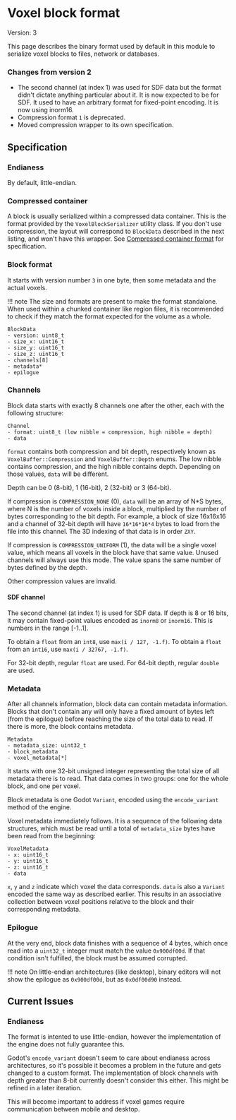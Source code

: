 Voxel block format
====================

Version: 3

This page describes the binary format used by default in this module to serialize voxel blocks to files, network or databases.

### Changes from version 2

- The second channel (at index 1) was used for SDF data but the format didn't dictate anything particular about it. It is now expected to be for SDF. It used to have an arbitrary format for fixed-point encoding. It is now using inorm16.
- Compression format `1` is deprecated.
- Moved compression wrapper to its own specification.


Specification
----------------

### Endianess

By default, little-endian.

### Compressed container

A block is usually serialized within a compressed data container.
This is the format provided by the `VoxelBlockSerializer` utility class. If you don't use compression, the layout will correspond to `BlockData` described in the next listing, and won't have this wrapper.
See [Compressed container format](#compressed-container) for specification.

### Block format

It starts with version number `3` in one byte, then some metadata and the actual voxels.

!!! note
    The size and formats are present to make the format standalone. When used within a chunked container like region files, it is recommended to check if they match the format expected for the volume as a whole.

```
BlockData
- version: uint8_t
- size_x: uint16_t
- size_y: uint16_t
- size_z: uint16_t
- channels[8]
- metadata*
- epilogue
```

### Channels

Block data starts with exactly 8 channels one after the other, each with the following structure:

```
Channel
- format: uint8_t (low nibble = compression, high nibble = depth)
- data
```

`format` contains both compression and bit depth, respectively known as `VoxelBuffer::Compression` and `VoxelBuffer::Depth` enums. The low nibble contains compression, and the high nibble contains depth. Depending on those values, `data` will be different.

Depth can be 0 (8-bit), 1 (16-bit), 2 (32-bit) or 3 (64-bit).

If compression is `COMPRESSION_NONE` (0), `data` will be an array of N*S bytes, where N is the number of voxels inside a block, multiplied by the number of bytes corresponding to the bit depth. For example, a block of size 16x16x16 and a channel of 32-bit depth will have `16*16*16*4` bytes to load from the file into this channel.
The 3D indexing of that data is in order `ZXY`.

If compression is `COMPRESSION_UNIFORM` (1), the data will be a single voxel value, which means all voxels in the block have that same value. Unused channels will always use this mode. The value spans the same number of bytes defined by the depth.

Other compression values are invalid.

#### SDF channel

The second channel (at index 1) is used for SDF data. If depth is 8 or 16 bits, it may contain fixed-point values encoded as `inorm8` or `inorm16`. This is numbers in the range [-1..1].

To obtain a `float` from an `int8`, use `max(i / 127, -1.f)`.
To obtain a `float` from an `int16`, use `max(i / 32767, -1.f)`.

For 32-bit depth, regular `float` are used.
For 64-bit depth, regular `double` are used.

### Metadata

After all channels information, block data can contain metadata information. Blocks that don't contain any will only have a fixed amount of bytes left (from the epilogue) before reaching the size of the total data to read. If there is more, the block contains metadata.

```
Metadata
- metadata_size: uint32_t
- block_metadata
- voxel_metadata[*]
```

It starts with one 32-bit unsigned integer representing the total size of all metadata there is to read. That data comes in two groups: one for the whole block, and one per voxel.

Block metadata is one Godot `Variant`, encoded using the `encode_variant` method of the engine.

Voxel metadata immediately follows. It is a sequence of the following data structures, which must be read until a total of `metadata_size` bytes have been read from the beginning:

```
VoxelMetadata
- x: uint16_t
- y: uint16_t
- z: uint16_t
- data
```

`x`, `y` and `z` indicate which voxel the data corresponds. `data` is also a `Variant` encoded the same way as described earlier. This results in an associative collection between voxel positions relative to the block and their corresponding metadata.

### Epilogue

At the very end, block data finishes with a sequence of 4 bytes, which once read into a `uint32_t` integer must match the value `0x900df00d`. If that condition isn't fulfilled, the block must be assumed corrupted.

!!! note
    On little-endian architectures (like desktop), binary editors will not show the epilogue as `0x900df00d`, but as `0x0df00d90` instead.


Current Issues
----------------

### Endianess

The format is intented to use little-endian, however the implementation of the engine does not fully guarantee this.

Godot's `encode_variant` doesn't seem to care about endianess across architectures, so it's possible it becomes a problem in the future and gets changed to a custom format.
The implementation of block channels with depth greater than 8-bit currently doesn't consider this either. This might be refined in a later iteration.

This will become important to address if voxel games require communication between mobile and desktop.
